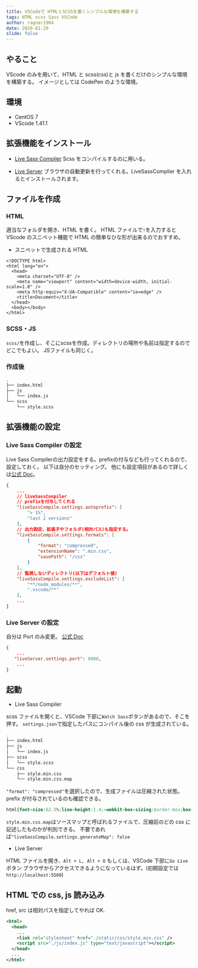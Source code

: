 ```yaml
---
title: VSCodeで HTMLとSCSSを書くシンプルな環境を構築する
tags: HTML scss Sass VSCode
author: ragnar1904
date: 2020-01-29
slide: false
---
```

## やること

VScode のみを用いて、HTML と scss(css)と js を書くだけのシンプルな環境を構築する。
イメージとしては CodePen のような環境。


## 環境

- CentOS 7
- VScode 1.41.1


## 拡張機能をインストール

- [Live Sass Compiler](https://marketplace.visualstudio.com/items?itemName=ritwickdey.live-sass) 
Scss をコンパイルするのに用いる。

- [Live Server](https://marketplace.visualstudio.com/items?itemName=ritwickdey.LiveServer)
  ブラウザの自動更新を行ってくれる。LiveSassComplier を入れるとインストールされます。

## ファイルを作成

### HTML

適当なフォルダを開き、HTML を書く。
HTML ファイルで`!`を入力すると VScode のスニペット機能で HTML の簡単なひな形が出来るのでおすすめ。

- スニペットで生成される HTML

```xml:html
<!DOCTYPE html>
<html lang="en">
  <head>
    <meta charset="UTF-8" />
    <meta name="viewport" content="width=device-width, initial-scale=1.0" />
    <meta http-equiv="X-UA-Compatible" content="ie=edge" />
    <title>Document</title>
  </head>
  <body></body>
</html>
```

### SCSS・JS

`scss/`を作成し、そこにscssを作成。ディレクトリの場所や名前は指定するのでどこでもよい。
JSファイルも同じく。

### 作成後

```bash
.
├── index.html
├── js
│   └── index.js
└── scss
    └── style.scss
```

## 拡張機能の設定

### Live Sass Compiler の設定

Live Sass Compilerの出力設定をする。prefixの付与なども行ってくれるので、設定しておく。
以下は自分のセッティング。
他にも設定項目があるので詳しくは[公式 Doc](https://github.com/ritwickdey/vscode-live-sass-compiler/blob/master/docs/settings.md)。

```json
{
    ...
    // liveSassConpiler
    // prefixを付与してくれる
    "liveSassCompile.settings.autoprefix": [
        "> 1%",
        "last 2 versions"
    ],
    // 出力設定、拡張子やフォルダ(相対パス)も指定する。
    "liveSassCompile.settings.formats": [
        {
            "format": "compressed",
            "extensionName": ".min.css",
            "savePath": "/css"
        }
    ],
    // 監視しないディレクトリ(以下はデフォルト値)
    "liveSassCompile.settings.excludeList": [
        "**/node_modules/**",
        ".vscode/**"
    ],
    ...
}
```

### Live Server の設定

自分は Port のみ変更。
[公式 Doc](https://github.com/ritwickdey/vscode-live-server/blob/master/docs/settings.md)

```json
{
    ...
   "liveServer.settings.port": 8000,
    ...
}
```

## 起動

- Live Sass Compiler

scss ファイルを開くと、VSCode 下部に`Watch Sass`ボタンがあるので、そこを押す。
`settings.json`で指定したパスにコンパイル後の css が生成されている。

```bash
.
├── index.html
├── js
│   └── index.js
├── scss
│   └── style.scss
└── css
    ├── style.min.css
    └── style.min.css.map
```

`"format": "compressed"`を選択したので、生成ファイルは圧縮された状態。prefix が付与されているのも確認できる。

```css
html{font-size:62.5%;line-height:1.4;-webkit-box-sizing:border-box;box-sizing:border-box}body{min-height:200vh;background-color:gray}...
```

`style.min.css.map`はソースマップと呼ばれるファイルで、圧縮前のどの css に記述したものかが判別できる。
不要であれば`"liveSassCompile.settings.generateMap": false`

- Live Server

HTML ファイルを開き、`Alt + L, Alt + O`
もしくは、VSCode 下部に`Go Live`ボタン
ブラウザからアクセスできるようになっているはず。(初期設定では`http://localhost:5500`)

## HTML での css, js 読み込み

href, src は相対パスを指定してやれば OK.

```xml
<html>
  <head>
    ...
    <link rel="stylesheet" href="./static/css/style.min.css" />
    <script src="./js/index.js" type="text/javascript"></script>
  </head>
  ...
</html>
```
